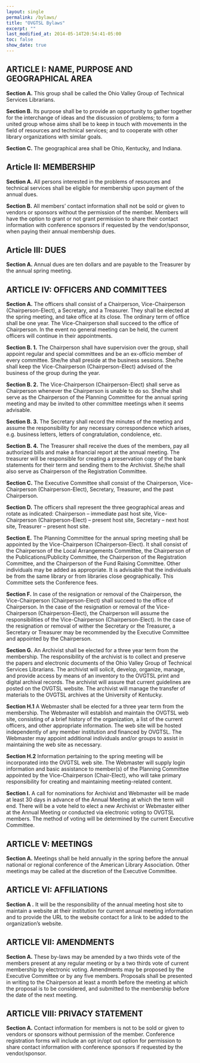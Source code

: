 ```yaml
---
layout: single
permalink: /bylaws/
title: "OVGTSL Bylaws"
excerpt: ""
last_modified_at: 2014-05-14T20:54:41-05:00
toc: false
show_date: true
---
```


## ARTICLE I: NAME, PURPOSE AND GEOGRAPHICAL AREA

**Section A.** This group shall be called the Ohio Valley Group of Technical Services Librarians.

**Section B.** Its purpose shall be to provide an opportunity to gather together for the interchange of ideas and the discussion of problems; to form a united group whose aims shall be to keep in touch with movements in the field of resources and technical services; and to cooperate with other library organizations with similar goals.

**Section C.** The geographical area shall be Ohio, Kentucky, and Indiana.

## Article II: MEMBERSHIP

**Section A.** All persons interested in the problems of resources and technical services shall be eligible for membership upon payment of the annual dues.

**Section B.** All members’ contact information shall not be sold or given to vendors or sponsors without the permission of the member. Members will have the option to grant or not grant permission to share their contact information with conference sponsors if requested by the vendor/sponsor, when paying their annual membership dues.

## Article III: DUES

**Section A.** Annual dues are ten dollars and are payable to the Treasurer by the annual spring meeting.

## ARTICLE IV: OFFICERS AND COMMITTEES

**Section A.** The officers shall consist of a Chairperson, Vice-Chairperson (Chairperson-Elect), a Secretary, and a Treasurer. They shall be elected at the spring meeting, and take office at its close. The ordinary term of office shall be one year. The Vice-Chairperson shall succeed to the office of Chairperson. In the event no general meeting can be held, the current officers will continue in their appointments.

**Section B. 1.** The Chairperson shall have supervision over the group, shall appoint regular and special committees and be an ex-officio member of every committee. She/he shall preside at the business sessions. She/he shall keep the Vice-Chairperson (Chairperson-Elect) advised of the business of the group during the year.

**Section B. 2.** The Vice-Chairperson (Chairperson-Elect) shall serve as Chairperson whenever the Chairperson is unable to do so. She/he shall serve as the Chairperson of the Planning Committee for the annual spring meeting and may be invited to other committee meetings when it seems advisable.

**Section B. 3.** The Secretary shall record the minutes of the meeting and assume the responsibility for any necessary correspondence which arises, e.g. business letters, letters of congratulation, condolence, etc.

**Section B. 4.** The Treasurer shall receive the dues of the members, pay all authorized bills and make a financial report at the annual meeting. The treasurer will be responsible for creating a preservation copy of the bank statements for their term and sending them to the Archivist. She/he shall also serve as Chairperson of the Registration Committee.

**Section C.** The Executive Committee shall consist of the Chairperson, Vice-Chairperson (Chairperson-Elect), Secretary, Treasurer, and the past Chairperson.

**Section D.** The officers shall represent the three geographical areas and rotate as indicated: Chairperson – immediate past host site, Vice-Chairperson (Chairperson-Elect) – present host site, Secretary – next host site, Treasurer – present host site.

**Section E.** The Planning Committee for the annual spring meeting shall be appointed by the Vice-Chairperson (Chairperson-Elect). It shall consist of the Chairperson of the Local Arrangements Committee, the Chairperson of the Publications/Publicity Committee, the Chairperson of the Registration Committee, and the Chairperson of the Fund Raising Committee. Other individuals may be added as appropriate. It is advisable that the individuals be from the same library or from libraries close geographically. This Committee sets the Conference fees.

**Section F.** In case of the resignation or removal of the Chairperson, the Vice-Chairperson (Chairperson-Elect) shall succeed to the office of Chairperson. In the case of the resignation or removal of the Vice-Chairperson (Chairperson-Elect), the Chairperson will assume the responsibilities of the Vice-Chairperson (Chairperson-Elect). In the case of the resignation or removal of wither the Secretary or the Treasurer, a Secretary or Treasurer may be recommended by the Executive Committee and appointed by the Chairperson.

**Section G.** An Archivist shall be elected for a three year term from the membership. The responsibility of the archivist is to collect and preserve the papers and electronic documents of the Ohio Valley Group of Technical Services Librarians. The archivist will solicit, develop, organize, manage, and provide access by means of an inventory to the OVGTSL print and digital archival records. The archivist will assure that current guidelines are posted on the OVGTSL website. The archivist will manage the transfer of materials to the OVGTSL archives at the University of Kentucky.

**Section H.1** A Webmaster shall be elected for a three year term from the membership. The Webmaster will establish and maintain the OVGTSL web site, consisting of a brief history of the organization, a list of the current officers, and other appropriate information. The web site will be hosted independently of any member institution and financed by OVGTSL. The Webmaster may appoint additional individuals and/or groups to assist in maintaining the web site as necessary.

**Section H.2** Information pertaining to the spring meeting will be incorporated into the OVGTSL web site. The Webmaster will supply login information and basic assistance to member(s) of the Planning Committee appointed by the Vice-Chairperson (Chair-Elect), who will take primary responsibility for creating and maintaining meeting-related content.

**Section I.** A call for nominations for Archivist and Webmaster will be made at least 30 days in advance of the Annual Meeting at which the term will end. There will be a vote held to elect a new Archivist or Webmaster either at the Annual Meeting or conducted via electronic voting to OVGTSL members. The method of voting will be determined by the current Executive Committee.

## ARTICLE V: MEETINGS

**Section A.** Meetings shall be held annually in the spring before the annual national or regional conference of the American Library Association. Other meetings may be called at the discretion of the Executive Committee.

## ARTICLE VI: AFFILIATIONS

**Section A .** It will be the responsibility of the annual meeting host site to maintain a website at their institution for current annual meeting information and to provide the URL to the website contact for a link to be added to the organization’s website.

## ARTICLE VII: AMENDMENTS

**Section A.** These by-laws may be amended by a two thirds vote of the members present at any regular meeting or by a two thirds vote of current membership by electronic voting. Amendments may be proposed by the Executive Committee or by any five members. Proposals shall be presented in writing to the Chairperson at least a month before the meeting at which the proposal is to be considered, and submitted to the membership before the date of the next meeting.

## ARTICLE VIII: PRIVACY STATEMENT

**Section A.** Contact information for members is not to be sold or given to vendors or sponsors without permission of the member. Conference registration forms will include an opt in/opt out option for permission to share contact information with conference sponsors if requested by the vendor/sponsor.
